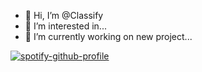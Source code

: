 - 👋 Hi, I’m @Classify
- 👀 I’m interested in...
- 🌱 I’m currently working on new project...

[![spotify-github-profile](https://spotify-github-profile.vercel.app/api/view?uid=ptxnbyybjqtznemgh7k6uf4zq&cover_image=true&theme=novatorem)](https://github.com/kittinan/spotify-github-profile)
